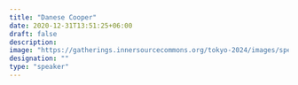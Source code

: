 ```yaml
---
title: "Danese Cooper"
date: 2020-12-31T13:51:25+06:00
draft: false
description:
image: "https://gatherings.innersourcecommons.org/tokyo-2024/images/speakers/danese.png"
designation: ""
type: "speaker"
---
```


